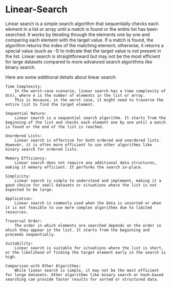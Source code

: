 # Linear-Search

Linear search is a simple search algorithm that sequentially checks each element in a list or array until a match is found or the entire list has been searched. It works by iterating through the elements one by one and comparing each element with the target value. If a match is found, the algorithm returns the index of the matching element; otherwise, it returns a special value (such as -1) to indicate that the target value is not present in the list. Linear search is straightforward but may not be the most efficient for large datasets compared to more advanced search algorithms like binary search.


 Here are some additional details about linear search:

    Time Complexity:
        In the worst-case scenario, linear search has a time complexity of O(n), where n is the number of elements in the list or array.
        This is because, in the worst case, it might need to traverse the entire list to find the target element.

    Sequential Nature:
        Linear search is a sequential search algorithm. It starts from the beginning of the list and checks each element one by one until a match is found or the end of the list is reached.

    Unordered Lists:
        Linear search is effective for both ordered and unordered lists. However, it is often more efficient to use other algorithms like binary search for ordered lists.

    Memory Efficiency:
        Linear search does not require any additional data structures, making it memory efficient. It performs the search in-place.

    Simplicity:
        Linear search is simple to understand and implement, making it a good choice for small datasets or situations where the list is not expected to be large.

    Application:
        Linear search is commonly used when the data is unsorted or when it is not feasible to use more complex algorithms due to limited resources.

    Traversal Order:
        The order in which elements are searched depends on the order in which they appear in the list. It starts from the beginning and proceeds sequentially.

    Suitability:
        Linear search is suitable for situations where the list is short, or the likelihood of finding the target element early in the search is high.

    Comparison with Other Algorithms:
        While linear search is simple, it may not be the most efficient for large datasets. Other algorithms like binary search or hash-based searching can provide faster results for sorted or structured data.
